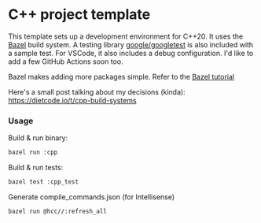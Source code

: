 # C++ project template

This template sets up a development environment for C++20. It uses the [Bazel](https://bazel.build)
build system. A testing library [google/googletest](https://github.com/google/googletest)
is also included with a sample test. For VSCode, it also includes a debug configuration.
I'd like to add a few GitHub Actions soon too.

Bazel makes adding more packages simple. Refer to the [Bazel tutorial](https://bazel.build/start/cpp)

Here's a small post talking about my decisions (kinda): https://dietcode.io/t/cpp-build-systems

### Usage

Build & run binary:

```sh
bazel run :cpp
```

Build & run tests:

```sh
bazel test :cpp_test
```

Generate compile_commands.json (for Intellisense)

```sh
bazel run @hcc//:refresh_all
```
